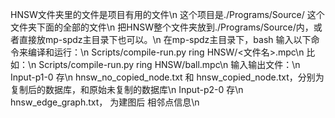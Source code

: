 HNSW文件夹里的文件是项目有用的文件\n
这个项目是./Programs/Source/ 这个文件夹下面的全部的文件\n
把HNSW整个文件夹放到./Programs/Source/内，或者直接放mp-spdz主目录下也可以。\n
在mp-spdz主目录下，bash 输入以下命令来编译和运行：\n
Scripts/compile-run.py ring HNSW/<文件名>.mpc\n
比如：\n
Scripts/compile-run.py ring HNSW/ball.mpc\n
输入输出文件：\n
Input-p1-0 存\n
hnsw_no_copied_node.txt 和 hnsw_copied_node.txt，分别为复制后的数据库，和原始未复制的数据库\n
Input-p2-0 存\n
hnsw_edge_graph.txt， 为建图后 相邻点信息\n